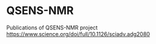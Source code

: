 # QSENS-NMR
Publications of QSENS-NMR project
https://www.science.org/doi/full/10.1126/sciadv.adg2080
